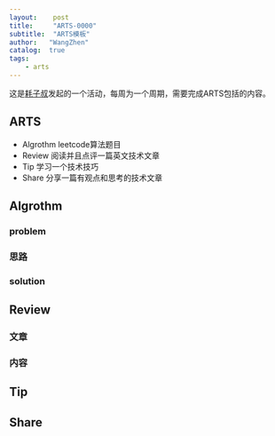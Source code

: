 ```yaml
---
layout:    post
title:     "ARTS-0000"
subtitle:  "ARTS模板"
author:   "WangZhen"
catalog:  true
tags: 
    - arts
---
```


这是[耗子叔](https://www.zhihu.com/question/301150832)发起的一个活动，每周为一个周期，需要完成ARTS包括的内容。

## ARTS
 - Algrothm leetcode算法题目
 - Review 阅读并且点评一篇英文技术文章
 - Tip 学习一个技术技巧
 - Share 分享一篇有观点和思考的技术文章

 
## Algrothm

### problem

### 思路

### solution


## Review

### 文章

### 内容


## Tip


## Share

